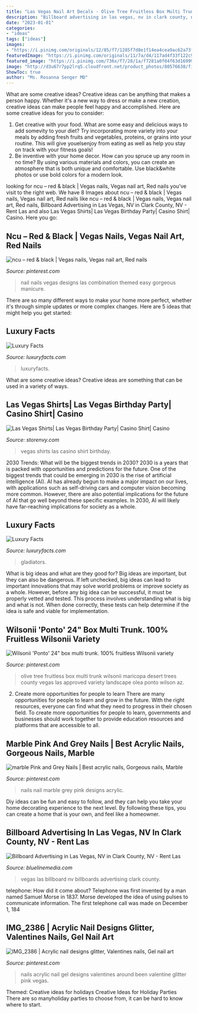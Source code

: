 ```yaml
---
title: "Las Vegas Nail Art Decals - Olive Tree Fruitless Box Multi Trunk Wilsonii Maricopa Desert Trees County Vegas Las Approved Variety Landscape Olea Ponto Wilson Az"
description: "Billboard advertising in las vegas, nv in clark county, nv"
date: "2023-01-01"
categories:
- "ideas"
tags: ["ideas"]
images:
- "https://i.pinimg.com/originals/12/85/f7/1285f7d8e1f14ea4cea9ac62a73f8e9f.jpg"
featuredImage: "https://i.pinimg.com/originals/11/7a/d4/117ad4f33f122c9e9d21ed9e552b14c0.jpg"
featured_image: "https://i.pinimg.com/736x/f7/28/1a/f7281a0f04f63d16999b9178da5bd320--vegas-nail-art-las-vegas-nails.jpg"
image: "http://d3u67r7pp2lrq5.cloudfront.net/product_photos/80576638/file_002a7969b3_large.png"
ShowToc: true
author: "Ms. Rosanna Senger MD"
---
```



What are some creative ideas?
Creative ideas can be anything that makes a person happy. Whether it's a new way to dress or make a new creation, creative ideas can make people feel happy and accomplished. Here are some creative ideas for you to consider: 
1. Get creative with your food. What are some easy and delicious ways to add somevity to your diet? Try incorporating more variety into your meals by adding fresh fruits and vegetables, proteins, or grains into your routine. This will give youelsenjoy from eating as well as help you stay on track with your fitness goals! 
2. Be inventive with your home decor. How can you spruce up any room in no time? By using various materials and colors, you can create an atmosphere that is both unique and comfortable. Use black&white photos or use bold colors for a modern look.

	

		
looking for ncu – red &amp; black | Vegas nails, Vegas nail art, Red nails you've visit to the right web. We have 8 Images about ncu – red &amp; black | Vegas nails, Vegas nail art, Red nails like ncu – red &amp; black | Vegas nails, Vegas nail art, Red nails, Billboard Advertising in Las Vegas, NV in Clark County, NV - Rent Las and also Las Vegas Shirts| Las Vegas Birthday Party| Casino Shirt| Casino. Here you go:
		
    
## Ncu – Red &amp; Black | Vegas Nails, Vegas Nail Art, Red Nails

<img loading=lazy src="https://i.pinimg.com/originals/12/85/f7/1285f7d8e1f14ea4cea9ac62a73f8e9f.jpg" onerror="this.onerror=null;this.src='https://tse4.mm.bing.net/th?id=OIP.N6RP-kE1B9DZs0PxK9m7QAHaHa&amp;pid=15.1';" alt="ncu – red &amp; black | Vegas nails, Vegas nail art, Red nails">

_Source: pinterest.com_

>nail nails vegas designs las combination themed easy gorgeous manicure. 

	

There are so many different ways to make your home more perfect, whether it's through simple updates or more complex changes. Here are 5 ideas that might help you get started: 

    
## Luxury Facts

<img loading=lazy src="http://www.luxuryfacts.com/app/webroot/img/images/1105.jpg" onerror="this.onerror=null;this.src='https://tse1.mm.bing.net/th?id=OIP.SgNuE3X1wRSC4zsQ8LKbuQHaLH&amp;pid=15.1';" alt="Luxury Facts">

_Source: luxuryfacts.com_

>luxuryfacts. 

	

What are some creative ideas?
Creative ideas are something that can be used in a variety of ways.

    
## Las Vegas Shirts| Las Vegas Birthday Party| Casino Shirt| Casino

<img loading=lazy src="http://d3u67r7pp2lrq5.cloudfront.net/product_photos/80576638/file_002a7969b3_large.png" onerror="this.onerror=null;this.src='https://tse3.mm.bing.net/th?id=OIP.IBL38_CyvR1A5qZi0q8tlQHaIF&amp;pid=15.1';" alt="Las Vegas Shirts| Las Vegas Birthday Party| Casino Shirt| Casino">

_Source: storenvy.com_

>vegas shirts las casino shirt birthday. 

	

2030 Trends: What will be the biggest trends in 2030?
2030 is a years that is packed with opportunities and predictions for the future. One of the biggest trends that could be emerging in 2030 is the rise of artificial intelligence (AI). AI has already begun to make a major impact on our lives, with applications such as self-driving cars and computer vision becoming more common. However, there are also potential implications for the future of AI that go well beyond these specific examples. In 2030, AI will likely have far-reaching implications for society as a whole.

    
## Luxury Facts

<img loading=lazy src="http://www.luxuryfacts.com/app/webroot/img/images/LONGCHAMP-Spring-Summer-2019-Collection-9.jpg" onerror="this.onerror=null;this.src='https://tse1.mm.bing.net/th?id=OIP.HkKQ7j8JJmbXcFAPEdzOOgHaLF&amp;pid=15.1';" alt="Luxury Facts">

_Source: luxuryfacts.com_

>gladiators. 

	

What is big ideas and what are they good for?
Big ideas are important, but they can also be dangerous. If left unchecked, big ideas can lead to important innovations that may solve world problems or improve society as a whole. However, before any big idea can be successful, it must be properly vetted and tested. This process involves understanding what is big and what is not. When done correctly, these tests can help determine if the idea is safe and viable for implementation.

    
## Wilsonii &#039;Ponto&#039; 24&quot; Box Multi Trunk. 100% Fruitless Wilsonii Variety

<img loading=lazy src="https://i.pinimg.com/originals/11/7a/d4/117ad4f33f122c9e9d21ed9e552b14c0.jpg" onerror="this.onerror=null;this.src='https://tse2.mm.bing.net/th?id=OIP.qeeFQntA2udTlwNABIF5KQHaKX&amp;pid=15.1';" alt="Wilsonii &#039;Ponto&#039; 24&quot; box multi trunk. 100% fruitless Wilsonii variety">

_Source: pinterest.com_

>olive tree fruitless box multi trunk wilsonii maricopa desert trees county vegas las approved variety landscape olea ponto wilson az. 

	

2) Create more opportunities for people to learn
There are many opportunities for people to learn and grow in the future. With the right resources, everyone can find what they need to progress in their chosen field. To create more opportunities for people to learn, governments and businesses should work together to provide education resources and platforms that are accessible to all.

    
## Marble Pink And Grey Nails | Best Acrylic Nails, Gorgeous Nails, Marble

<img loading=lazy src="https://i.pinimg.com/736x/57/90/88/5790880ee2ba06803d0dcb7389854466.jpg" onerror="this.onerror=null;this.src='https://tse4.mm.bing.net/th?id=OIP.gXtaSNK2fRIbx5kWkDSi7AHaHa&amp;pid=15.1';" alt="marble Pink and Grey Nails | Best acrylic nails, Gorgeous nails, Marble">

_Source: pinterest.com_

>nails nail marble grey pink designs acrylic. 

	

Diy ideas can be fun and easy to follow, and they can help you take your home decorating experience to the next level. By following these tips, you can create a home that is your own, and feel like a homeowner.

    
## Billboard Advertising In Las Vegas, NV In Clark County, NV - Rent Las

<img loading=lazy src="https://www.bluelinemedia.com/images/las-vegas-nv-billboards-pictures.jpg" onerror="this.onerror=null;this.src='https://tse1.mm.bing.net/th?id=OIP.RC4mA4-8geJvGH4mCLDhwAHaEK&amp;pid=15.1';" alt="Billboard Advertising in Las Vegas, NV in Clark County, NV - Rent Las">

_Source: bluelinemedia.com_

>vegas las billboard nv billboards advertising clark county. 

	

telephone: How did it come about?
Telephone was first invented by a man named Samuel Morse in 1837. Morse developed the idea of using pulses to communicate information. The first telephone call was made on December 1, 184
    
## IMG_2386 | Acrylic Nail Designs Glitter, Valentines Nails, Gel Nail Art

<img loading=lazy src="https://i.pinimg.com/736x/f7/28/1a/f7281a0f04f63d16999b9178da5bd320--vegas-nail-art-las-vegas-nails.jpg" onerror="this.onerror=null;this.src='https://tse1.mm.bing.net/th?id=OIP.CX4C3TwD78UZahj_UUWOcwHaJ3&amp;pid=15.1';" alt="IMG_2386 | Acrylic nail designs glitter, Valentines nails, Gel nail art">

_Source: pinterest.com_

>nails acrylic nail gel designs valentines around been valentine glitter pink vegas. 

	

Themed: Creative ideas for holidays
Creative Ideas for Holiday Parties
There are so manyholiday parties to choose from, it can be hard to know where to start.

